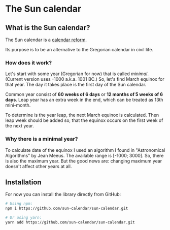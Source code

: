 # The Sun calendar
## What is the Sun calendar?
The Sun calendar is a [calendar reform](https://en.wikipedia.org/wiki/Calednar_reform).

Its purpose is to be an alternative to the Gregorian calendar in civil life.
### How does it work?
Let's start with some year (Gregorian for now) that is called *minimal*. (Current version uses -1000
a.k.a. 1001 BC.) So, let's find March equinox for that year. The day it takes place is the
first day of the Sun calendar.

Common year consist of __60 weeks of 6 days__ or __12 months of 5 weeks of 6 days__. Leap year has an
extra week in the end, which can be treated as 13th mini-month.

To determine is the year leap, the next March equinox is calculated. Then leap week should be added so,
that the equinox occurs on the first week of the next year.
### Why there is a minimal year?
To calculate date of the equinox I used an algorithm I found in "Astronomical Algorithms" by Jean
Meeus. The available range is [-1000; 3000]. So, there is also the maximum year. But the good news are:
changing maximum year doesn't affect other years at all.
## Installation
For now you can install the library directly from GitHub:

```sh
# Using npm:
npm i https://github.com/sun-calendar/sun-calendar.git

# Or using yarn:
yarn add https://github.com/sun-calendar/sun-calendar.git
```
